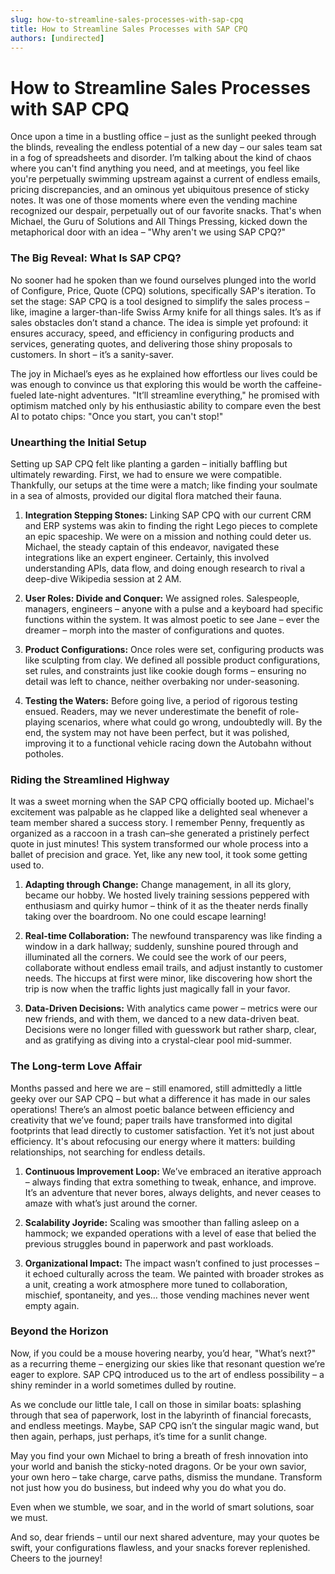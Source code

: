 ```yaml
---
slug: how-to-streamline-sales-processes-with-sap-cpq
title: How to Streamline Sales Processes with SAP CPQ
authors: [undirected]
---
```



# How to Streamline Sales Processes with SAP CPQ

Once upon a time in a bustling office – just as the sunlight peeked through the blinds, revealing the endless potential of a new day – our sales team sat in a fog of spreadsheets and disorder. I’m talking about the kind of chaos where you can't find anything you need, and at meetings, you feel like you're perpetually swimming upstream against a current of endless emails, pricing discrepancies, and an ominous yet ubiquitous presence of sticky notes. It was one of those moments where even the vending machine recognized our despair, perpetually out of our favorite snacks. That's when Michael, the Guru of Solutions and All Things Pressing, kicked down the metaphorical door with an idea – "Why aren't we using SAP CPQ?"

### The Big Reveal: What Is SAP CPQ?

No sooner had he spoken than we found ourselves plunged into the world of Configure, Price, Quote (CPQ) solutions, specifically SAP's iteration. To set the stage: SAP CPQ is a tool designed to simplify the sales process – like, imagine a larger-than-life Swiss Army knife for all things sales. It’s as if sales obstacles don’t stand a chance. The idea is simple yet profound: it ensures accuracy, speed, and efficiency in configuring products and services, generating quotes, and delivering those shiny proposals to customers. In short – it’s a sanity-saver.

The joy in Michael’s eyes as he explained how effortless our lives could be was enough to convince us that exploring this would be worth the caffeine-fueled late-night adventures. "It’ll streamline everything," he promised with optimism matched only by his enthusiastic ability to compare even the best AI to potato chips: "Once you start, you can't stop!"

### Unearthing the Initial Setup

Setting up SAP CPQ felt like planting a garden – initially baffling but ultimately rewarding. First, we had to ensure we were compatible. Thankfully, our setups at the time were a match; like finding your soulmate in a sea of almosts, provided our digital flora matched their fauna.

1. **Integration Stepping Stones:** Linking SAP CPQ with our current CRM and ERP systems was akin to finding the right Lego pieces to complete an epic spaceship. We were on a mission and nothing could deter us. Michael, the steady captain of this endeavor, navigated these integrations like an expert engineer. Certainly, this involved understanding APIs, data flow, and doing enough research to rival a deep-dive Wikipedia session at 2 AM.
   
2. **User Roles: Divide and Conquer:** We assigned roles. Salespeople, managers, engineers – anyone with a pulse and a keyboard had specific functions within the system. It was almost poetic to see Jane – ever the dreamer – morph into the master of configurations and quotes.

3. **Product Configurations:** Once roles were set, configuring products was like sculpting from clay. We defined all possible product configurations, set rules, and constraints just like cookie dough forms – ensuring no detail was left to chance, neither overbaking nor under-seasoning.

4. **Testing the Waters:** Before going live, a period of rigorous testing ensued. Readers, may we never underestimate the benefit of role-playing scenarios, where what could go wrong, undoubtedly will. By the end, the system may not have been perfect, but it was polished, improving it to a functional vehicle racing down the Autobahn without potholes.

### Riding the Streamlined Highway

It was a sweet morning when the SAP CPQ officially booted up. Michael's excitement was palpable as he clapped like a delighted seal whenever a team member shared a success story. I remember Penny, frequently as organized as a raccoon in a trash can–she generated a pristinely perfect quote in just minutes! This system transformed our whole process into a ballet of precision and grace. Yet, like any new tool, it took some getting used to. 

1. **Adapting through Change:** Change management, in all its glory, became our hobby. We hosted lively training sessions peppered with enthusiasm and quirky humor – think of it as the theater nerds finally taking over the boardroom. No one could escape learning!

2. **Real-time Collaboration:** The newfound transparency was like finding a window in a dark hallway; suddenly, sunshine poured through and illuminated all the corners. We could see the work of our peers, collaborate without endless email trails, and adjust instantly to customer needs. The hiccups at first were minor, like discovering how short the trip is now when the traffic lights just magically fall in your favor.

3. **Data-Driven Decisions:** With analytics came power – metrics were our new friends, and with them, we danced to a new data-driven beat. Decisions were no longer filled with guesswork but rather sharp, clear, and as gratifying as diving into a crystal-clear pool mid-summer.

### The Long-term Love Affair

Months passed and here we are – still enamored, still admittedly a little geeky over our SAP CPQ – but what a difference it has made in our sales operations! There’s an almost poetic balance between efficiency and creativity that we’ve found; paper trails have transformed into digital footprints that lead directly to customer satisfaction. Yet it’s not just about efficiency. It's about refocusing our energy where it matters: building relationships, not searching for endless details.

1. **Continuous Improvement Loop:** We’ve embraced an iterative approach – always finding that extra something to tweak, enhance, and improve. It’s an adventure that never bores, always delights, and never ceases to amaze with what’s just around the corner.

2. **Scalability Joyride:** Scaling was smoother than falling asleep on a hammock; we expanded operations with a level of ease that belied the previous struggles bound in paperwork and past workloads.

3. **Organizational Impact:** The impact wasn’t confined to just processes – it echoed culturally across the team. We painted with broader strokes as a unit, creating a work atmosphere more tuned to collaboration, mischief, spontaneity, and yes… those vending machines never went empty again.

### Beyond the Horizon

Now, if you could be a mouse hovering nearby, you’d hear, "What’s next?" as a recurring theme – energizing our skies like that resonant question we’re eager to explore. SAP CPQ introduced us to the art of endless possibility – a shiny reminder in a world sometimes dulled by routine.

As we conclude our little tale, I call on those in similar boats: splashing through that sea of paperwork, lost in the labyrinth of financial forecasts, and endless meetings. Maybe, SAP CPQ isn’t the singular magic wand, but then again, perhaps, just perhaps, it’s time for a sunlit change.

May you find your own Michael to bring a breath of fresh innovation into your world and banish the sticky-noted dragons. Or be your own savior, your own hero – take charge, carve paths, dismiss the mundane. Transform not just how you do business, but indeed why you do what you do.

Even when we stumble, we soar, and in the world of smart solutions, soar we must.

And so, dear friends – until our next shared adventure, may your quotes be swift, your configurations flawless, and your snacks forever replenished. Cheers to the journey!